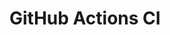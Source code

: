 # GitHub Actions CI








































































































































































































































































































































































































































































































































































































































































































































































































































































































































































































































































































































































































































































































































































































































































































































































































































































































































































































































































































































































































































































































































